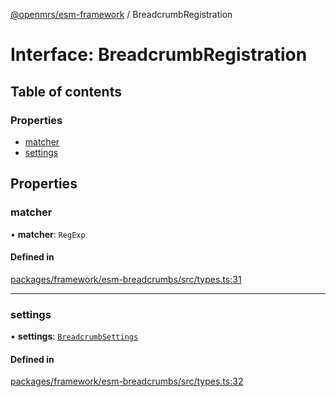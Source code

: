 [@openmrs/esm-framework](../API.md) / BreadcrumbRegistration

# Interface: BreadcrumbRegistration

## Table of contents

### Properties

- [matcher](BreadcrumbRegistration.md#matcher)
- [settings](BreadcrumbRegistration.md#settings)

## Properties

### matcher

• **matcher**: `RegExp`

#### Defined in

[packages/framework/esm-breadcrumbs/src/types.ts:31](https://github.com/openmrs/openmrs-esm-core/blob/master/packages/framework/esm-breadcrumbs/src/types.ts#L31)

___

### settings

• **settings**: [`BreadcrumbSettings`](BreadcrumbSettings.md)

#### Defined in

[packages/framework/esm-breadcrumbs/src/types.ts:32](https://github.com/openmrs/openmrs-esm-core/blob/master/packages/framework/esm-breadcrumbs/src/types.ts#L32)
